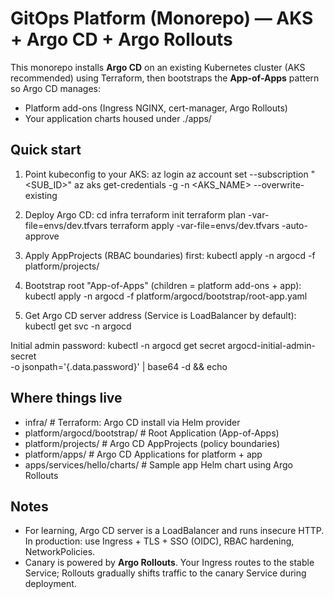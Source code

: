 # GitOps Platform (Monorepo) — AKS + Argo CD + Argo Rollouts

This monorepo installs **Argo CD** on an existing Kubernetes cluster (AKS recommended)
using Terraform, then bootstraps the **App-of-Apps** pattern so Argo CD manages:
- Platform add-ons (Ingress NGINX, cert-manager, Argo Rollouts)
- Your application charts housed under ./apps/

## Quick start
1) Point kubeconfig to your AKS:
   az login
   az account set --subscription "<SUB_ID>"
   az aks get-credentials -g <RG> -n <AKS_NAME> --overwrite-existing

2) Deploy Argo CD:
   cd infra
   terraform init
   terraform plan  -var-file=envs/dev.tfvars
   terraform apply -var-file=envs/dev.tfvars -auto-approve

3) Apply AppProjects (RBAC boundaries) first:
   kubectl apply -n argocd -f platform/projects/

4) Bootstrap root "App-of-Apps" (children = platform add-ons + app):
   kubectl apply -n argocd -f platform/argocd/bootstrap/root-app.yaml

5) Get Argo CD server address (Service is LoadBalancer by default):
   kubectl get svc -n argocd

Initial admin password:
   kubectl -n argocd get secret argocd-initial-admin-secret \
     -o jsonpath='{.data.password}' | base64 -d && echo

## Where things live
- infra/                        # Terraform: Argo CD install via Helm provider
- platform/argocd/bootstrap/    # Root Application (App-of-Apps)
- platform/projects/            # Argo CD AppProjects (policy boundaries)
- platform/apps/                # Argo CD Applications for platform + app
- apps/services/hello/charts/   # Sample app Helm chart using Argo Rollouts

## Notes
- For learning, Argo CD server is a LoadBalancer and runs insecure HTTP.
  In production: use Ingress + TLS + SSO (OIDC), RBAC hardening, NetworkPolicies.
- Canary is powered by **Argo Rollouts**. Your Ingress routes to the stable Service;
  Rollouts gradually shifts traffic to the canary Service during deployment.
